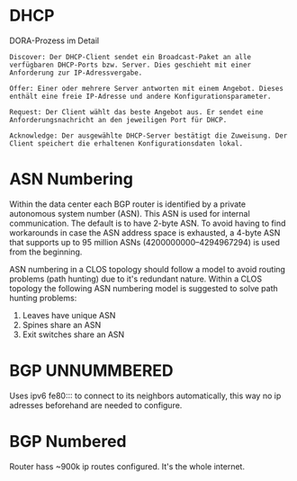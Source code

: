 # DHCP

DORA-Prozess im Detail

    Discover: Der DHCP-Client sendet ein Broadcast-Paket an alle verfügbaren DHCP-Ports bzw. Server. Dies geschieht mit einer Anforderung zur IP-Adressvergabe.

    Offer: Einer oder mehrere Server antworten mit einem Angebot. Dieses enthält eine freie IP-Adresse und andere Konfigurationsparameter.

    Request: Der Client wählt das beste Angebot aus. Er sendet eine Anforderungsnachricht an den jeweiligen Port für DHCP.

    Acknowledge: Der ausgewählte DHCP-Server bestätigt die Zuweisung. Der Client speichert die erhaltenen Konfigurationsdaten lokal.

# ASN Numbering

Within the data center each BGP router is identified by a private autonomous system number (ASN). This ASN is used for internal communication. The default is to have 2-byte ASN. To avoid having to find workarounds in case the ASN address space is exhausted, a 4-byte ASN that supports up to 95 million ASNs (4200000000–4294967294) is used from the beginning.

ASN numbering in a CLOS topology should follow a model to avoid routing problems (path hunting) due to it's redundant nature. Within a CLOS topology the following ASN numbering model is suggested to solve path hunting problems:

1.  Leaves have unique ASN
2.  Spines share an ASN
3.  Exit switches share an ASN


# BGP UNNUMMBERED

Uses ipv6 fe80::: to connect to its neighbors automatically, this way no ip adresses beforehand are needed to configure.

# BGP Numbered

Router hass ~900k ip routes configured. It's the whole internet.
